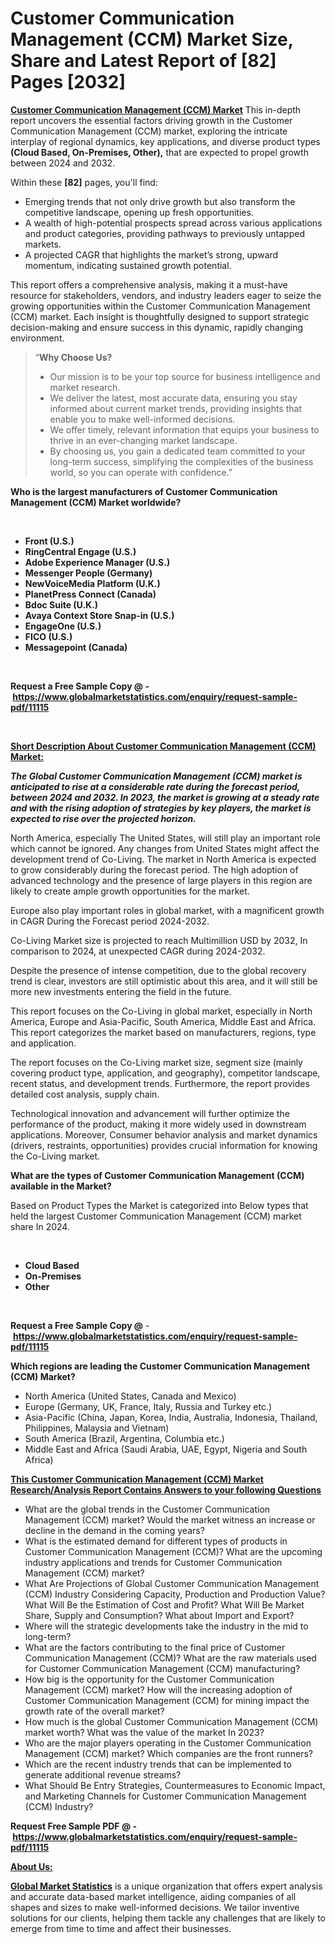 <h1>Customer Communication Management (CCM) Market Size, Share and Latest Report of [82] Pages [2032]</h1>
<p><a href="https://www.globalmarketstatistics.com/market-reports/customer-communication-management-ccm-market-11115"><strong>Customer Communication Management (CCM) Market</strong></a> This in-depth report uncovers the essential factors driving growth in the Customer Communication Management (CCM) market, exploring the intricate interplay of regional dynamics, key applications, and diverse product types <strong>(Cloud Based, On-Premises, Other),</strong> that are expected to propel growth between 2024 and 2032.</p>
<p>Within these <strong>[82]</strong> pages, you'll find:</p>
<ul>
<li>Emerging trends that not only drive growth but also transform the competitive landscape, opening up fresh opportunities.</li>
<li>A wealth of high-potential prospects spread across various applications and product categories, providing pathways to previously untapped markets.</li>
<li>A projected CAGR that highlights the market&rsquo;s strong, upward momentum, indicating sustained growth potential.</li>
</ul>
<p>This report offers a comprehensive analysis, making it a must-have resource for stakeholders, vendors, and industry leaders eager to seize the growing opportunities within the Customer Communication Management (CCM) market. Each insight is thoughtfully designed to support strategic decision-making and ensure success in this dynamic, rapidly changing environment.</p>
<blockquote class="">
<p>&ldquo;<strong>Why Choose Us? </strong></p>
<ul>
<li>Our mission is to be your top source for business intelligence and market research.</li>
<li>We deliver the latest, most accurate data, ensuring you stay informed about current market trends, providing insights that enable you to make well-informed decisions.</li>
<li>We offer timely, relevant information that equips your business to thrive in an ever-changing market landscape.</li>
<li>By choosing us, you gain a dedicated team committed to your long-term success, simplifying the complexities of the business world, so you can operate with confidence.&rdquo;</li>
</ul>
</blockquote>
<p><strong>Who is the largest manufacturers of Customer Communication Management (CCM) Market worldwide?</strong></p>
<p>&nbsp;</p>
<ul>
<li><strong>Front (U.S.)</strong></li>
<li><strong>RingCentral Engage (U.S.)</strong></li>
<li><strong>Adobe Experience Manager (U.S.)</strong></li>
<li><strong>Messenger People (Germany)</strong></li>
<li><strong>NewVoiceMedia Platform (U.K.)</strong></li>
<li><strong>PlanetPress Connect (Canada)</strong></li>
<li><strong>Bdoc Suite (U.K.)</strong></li>
<li><strong>Avaya Context Store Snap-in (U.S.)</strong></li>
<li><strong>EngageOne (U.S.)</strong></li>
<li><strong>FICO (U.S.)</strong></li>
<li><strong>Messagepoint (Canada)</strong></li>
</ul>
<p>&nbsp;</p>
<p><strong>Request a Free Sample Copy @ -&nbsp;</strong><a href="https://www.globalmarketstatistics.com/enquiry/request-sample-pdf/11115"><strong>https://www.globalmarketstatistics.com/enquiry/request-sample-pdf/11115</strong></a></p>
<p>&nbsp;</p>
<p><strong><u>Short Description About Customer Communication Management (CCM) Market:</u></strong></p>
<p><strong><em>The Global Customer Communication Management (CCM) market is anticipated to rise at a considerable rate during the forecast period, between 2024 and 2032. In 2023, the market is growing at a steady rate and with the rising adoption of strategies by key players, the market is expected to rise over the projected horizon.</em></strong></p>
<p>North America, especially The United States, will still play an important role which cannot be ignored. Any changes from United States might affect the development trend of Co-Living. The market in North America is expected to grow considerably during the forecast period. The high adoption of advanced technology and the presence of large players in this region are likely to create ample growth opportunities for the market.</p>
<p>Europe also play important roles in global market, with a magnificent growth in CAGR During the Forecast period 2024-2032.</p>
<p>Co-Living Market size is projected to reach Multimillion USD by 2032, In comparison to 2024, at unexpected CAGR during 2024-2032.</p>
<p>Despite the presence of intense competition, due to the global recovery trend is clear, investors are still optimistic about this area, and it will still be more new investments entering the field in the future.</p>
<p>This report focuses on the Co-Living in global market, especially in North America, Europe and Asia-Pacific, South America, Middle East and Africa. This report categorizes the market based on manufacturers, regions, type and application.</p>
<p>The report focuses on the Co-Living market size, segment size (mainly covering product type, application, and geography), competitor landscape, recent status, and development trends. Furthermore, the report provides detailed cost analysis, supply chain.</p>
<p>Technological innovation and advancement will further optimize the performance of the product, making it more widely used in downstream applications. Moreover, Consumer behavior analysis and market dynamics (drivers, restraints, opportunities) provides crucial information for knowing the Co-Living market.</p>
<p><strong>What are the types of Customer Communication Management (CCM) available in the Market?</strong></p>
<p>Based on Product Types the Market is categorized into Below types that held the largest Customer Communication Management (CCM) market share In 2024.</p>
<p>&nbsp;</p>
<ul>
<li><strong>Cloud Based</strong></li>
<li><strong>On-Premises</strong></li>
<li><strong>Other</strong></li>
</ul>
<p>&nbsp;</p>
<p><strong>Request a Free Sample Copy @</strong>&nbsp;-&nbsp;<a href="https://www.globalmarketstatistics.com/enquiry/request-sample-pdf/11115"><strong>https://www.globalmarketstatistics.com/enquiry/request-sample-pdf/11115</strong></a></p>
<p><strong>Which regions are leading the Customer Communication Management (CCM) Market?</strong></p>
<ul>
<li>North America (United States, Canada and Mexico)</li>
<li>Europe (Germany, UK, France, Italy, Russia and Turkey etc.)</li>
<li>Asia-Pacific (China, Japan, Korea, India, Australia, Indonesia, Thailand, Philippines, Malaysia and Vietnam)</li>
<li>South America (Brazil, Argentina, Columbia etc.)</li>
<li>Middle East and Africa (Saudi Arabia, UAE, Egypt, Nigeria and South Africa)</li>
</ul>
<p><strong><u>This Customer Communication Management (CCM) Market Research/Analysis Report Contains Answers to your following Questions</u></strong></p>
<ul>
<li>What are the global trends in the Customer Communication Management (CCM) market? Would the market witness an increase or decline in the demand in the coming years?</li>
<li>What is the estimated demand for different types of products in Customer Communication Management (CCM)? What are the upcoming industry applications and trends for Customer Communication Management (CCM) market?</li>
<li>What Are Projections of Global Customer Communication Management (CCM) Industry Considering Capacity, Production and Production Value? What Will Be the Estimation of Cost and Profit? What Will Be Market Share, Supply and Consumption? What about Import and Export?</li>
<li>Where will the strategic developments take the industry in the mid to long-term?</li>
<li>What are the factors contributing to the final price of Customer Communication Management (CCM)? What are the raw materials used for Customer Communication Management (CCM) manufacturing?</li>
<li>How big is the opportunity for the Customer Communication Management (CCM) market? How will the increasing adoption of Customer Communication Management (CCM) for mining impact the growth rate of the overall market?</li>
<li>How much is the global Customer Communication Management (CCM) market worth? What was the value of the market In 2023?</li>
<li>Who are the major players operating in the Customer Communication Management (CCM) market? Which companies are the front runners?</li>
<li>Which are the recent industry trends that can be implemented to generate additional revenue streams?</li>
<li>What Should Be Entry Strategies, Countermeasures to Economic Impact, and Marketing Channels for Customer Communication Management (CCM) Industry?</li>
</ul>
<p><strong>Request Free Sample PDF @ -&nbsp;</strong><a href="https://www.globalmarketstatistics.com/enquiry/request-sample-pdf/11115"><strong>https://www.globalmarketstatistics.com/enquiry/request-sample-pdf/11115</strong></a></p>
<p><strong><u>About Us:</u></strong></p>
<p><a href="https://www.globalmarketstatistics.com/"><strong>Global Market Statistics</strong></a>&nbsp;is a unique organization that offers expert analysis and accurate data-based market intelligence, aiding companies of all shapes and sizes to make well-informed decisions. We tailor inventive solutions for our clients, helping them tackle any challenges that are likely to emerge from time to time and affect their businesses.</p>